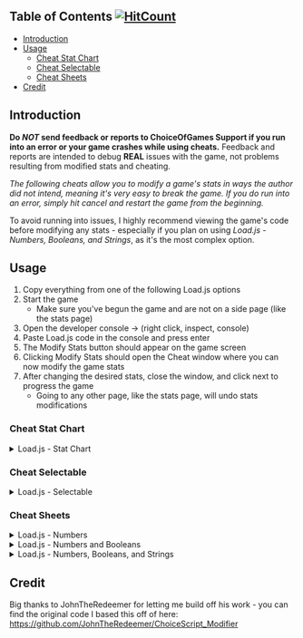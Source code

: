 
## Table of Contents [![HitCount](https://hits.dwyl.com/WestlyDust/ChoiceScript_Stats_Modifier.svg?style=flat-square&show=unique)](http://hits.dwyl.com/WestlyDust/ChoiceScript_Stats_Modifier)

- [Introduction](#introduction)
- [Usage](#usage)
  - [Cheat Stat Chart](#cheat-stat-chart)
  - [Cheat Selectable](#cheat-selectable)
  - [Cheat Sheets](#cheat-sheets)
- [Credit](#credit)

## Introduction
**Do _NOT_ send feedback or reports to ChoiceOfGames Support if you run into an error or your game crashes while using cheats.** Feedback and reports are intended to debug **REAL** issues with the game, not problems resulting from modified stats and cheating.

*The following cheats allow you to modify a game's stats in ways the author did not intend, meaning it's very easy to break the game. If you do run into an error, simply hit cancel and restart the game from the beginning.*

To avoid running into issues, I highly recommend viewing the game's code before modifying any stats - especially if you plan on using *Load.js - Numbers, Booleans, and Strings*, as it's the most complex option.

## Usage
1. Copy everything from one of the following Load.js options
2. Start the game
     - Make sure you've begun the game and are not on a side page (like the stats page)
3. Open the developer console -> (right click, inspect, console)
4. Paste Load.js code in the console and press enter
5. The Modify Stats button should appear on the game screen
6. Clicking Modify Stats should open the Cheat window where you can now modify the game stats
7. After changing the desired stats, close the window, and click next to progress the game
     - Going to any other page, like the stats page, will undo stats modifications
     
### Cheat Stat Chart
<details>
  <summary>Load.js - Stat Chart</summary>
     <pre>
     <code>
     ///
     </code>
     </pre>
</details>

### Cheat Selectable
<details>
  <summary>Load.js - Selectable</summary>
  * Modify the available options as you play
     <pre>
     <code>
function injectScript(src) {
    return new Promise((resolve, reject) => {
        const script = document.createElement('script');
        script.src = src;
        script.addEventListener('load', resolve);
        script.addEventListener('error', e => reject(e.error));
        document.head.appendChild(script);
    });
}

injectScript('https://cdn.jsdelivr.net/gh/WestlyDust/ChoiceScript_Stats_Modifier@Main/CheatSelectable/InitCheats.js')
    .then(() => {
        console.log('Initialized');
    }).catch(error => {
        console.error(error);
    });
     </code>
     </pre>
</details>

### Cheat Sheets
<details>
  <summary>Load.js - Numbers</summary>
  ## (https://raw.githubusercontent.com/WestlyDust/ChoiceScript_Stats_Modifier/Main/CheatNumbers/Load.js)
  * Modify numerical stats
</details>
<details>
  <summary>Load.js - Numbers and Booleans</summary>
  ## [Load.js - Numbers and Booleans](https://raw.githubusercontent.com/WestlyDust/ChoiceScript_Stats_Modifier/Main/CheatNumbers%26Booleans/Load.js)
  * Modify numerical and boolean (true/false) stats
</details>
<details>
  <summary>Load.js - Numbers, Booleans, and Strings</summary>
  ## [Load.js - Numbers, Booleans, and Strings](https://raw.githubusercontent.com/WestlyDust/ChoiceScript_Stats_Modifier/Main/CheatNumbers%26Booleans%26Strings/Load.js)
  * Modify nearly all of the game's stats
</details>

## Credit
Big thanks to JohnTheRedeemer for letting me build off his work - you can find the original code I based this off of here: https://github.com/JohnTheRedeemer/ChoiceScript_Modifier
